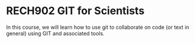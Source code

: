 # RECH902 GIT for Scientists  

In this course, we will learn how to use git to collaborate on code (or text in general) using GIT and associated tools.

